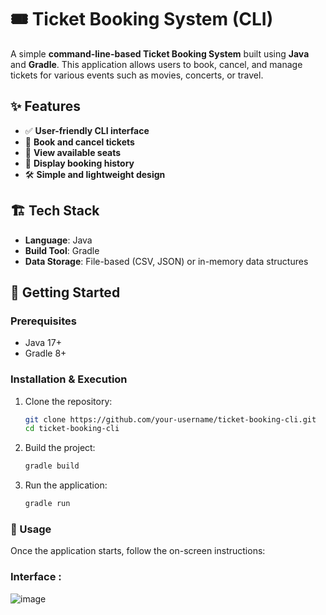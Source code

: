 # 🎟️ Ticket Booking System (CLI)

A simple **command-line-based Ticket Booking System** built using **Java** and **Gradle**. This application allows users to book, cancel, and manage tickets for various events such as movies, concerts, or travel.

## ✨ Features
- ✅ **User-friendly CLI interface**
- 🎫 **Book and cancel tickets**
- 📅 **View available seats**
- 📜 **Display booking history**
- 🛠 **Simple and lightweight design**

## 🏗️ Tech Stack
- **Language**: Java
- **Build Tool**: Gradle
- **Data Storage**: File-based (CSV, JSON) or in-memory data structures

## 🚀 Getting Started

### Prerequisites
- Java 17+
- Gradle 8+

### Installation & Execution
1. Clone the repository:
   ```sh
   git clone https://github.com/your-username/ticket-booking-cli.git
   cd ticket-booking-cli
2. Build the project:
   ```sh
   gradle build
3. Run the application:
   ```sh
   gradle run

### 📝 Usage
Once the application starts, follow the on-screen instructions:

### Interface :
![image](https://github.com/user-attachments/assets/73e2e56b-0dc6-4ed9-8286-ea70a1ee2960)
